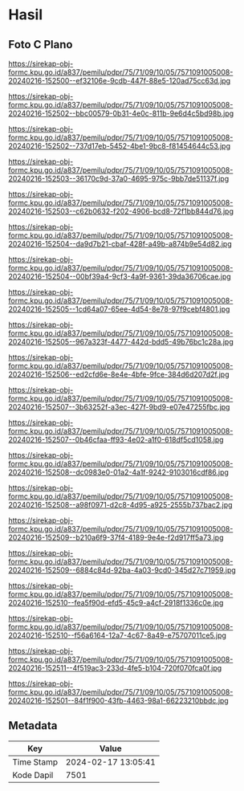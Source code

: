 # Hasil

## Foto C Plano

https://sirekap-obj-formc.kpu.go.id/a837/pemilu/pdpr/75/71/09/10/05/7571091005008-20240216-152500--ef32106e-9cdb-447f-88e5-120ad75cc63d.jpg

https://sirekap-obj-formc.kpu.go.id/a837/pemilu/pdpr/75/71/09/10/05/7571091005008-20240216-152502--bbc00579-0b31-4e0c-811b-9e6d4c5bd98b.jpg

https://sirekap-obj-formc.kpu.go.id/a837/pemilu/pdpr/75/71/09/10/05/7571091005008-20240216-152502--737d17eb-5452-4be1-9bc8-f81454644c53.jpg

https://sirekap-obj-formc.kpu.go.id/a837/pemilu/pdpr/75/71/09/10/05/7571091005008-20240216-152503--36170c9d-37a0-4695-975c-9bb7de51137f.jpg

https://sirekap-obj-formc.kpu.go.id/a837/pemilu/pdpr/75/71/09/10/05/7571091005008-20240216-152503--c62b0632-f202-4906-bcd8-72f1bb844d76.jpg

https://sirekap-obj-formc.kpu.go.id/a837/pemilu/pdpr/75/71/09/10/05/7571091005008-20240216-152504--da9d7b21-cbaf-428f-a49b-a874b9e54d82.jpg

https://sirekap-obj-formc.kpu.go.id/a837/pemilu/pdpr/75/71/09/10/05/7571091005008-20240216-152504--00bf39a4-9cf3-4a9f-9361-39da36706cae.jpg

https://sirekap-obj-formc.kpu.go.id/a837/pemilu/pdpr/75/71/09/10/05/7571091005008-20240216-152505--1cd64a07-65ee-4d54-8e78-97f9cebf4801.jpg

https://sirekap-obj-formc.kpu.go.id/a837/pemilu/pdpr/75/71/09/10/05/7571091005008-20240216-152505--967a323f-4477-442d-bdd5-49b76bc1c28a.jpg

https://sirekap-obj-formc.kpu.go.id/a837/pemilu/pdpr/75/71/09/10/05/7571091005008-20240216-152506--ed2cfd6e-8e4e-4bfe-9fce-384d6d207d2f.jpg

https://sirekap-obj-formc.kpu.go.id/a837/pemilu/pdpr/75/71/09/10/05/7571091005008-20240216-152507--3b63252f-a3ec-427f-9bd9-e07e47255fbc.jpg

https://sirekap-obj-formc.kpu.go.id/a837/pemilu/pdpr/75/71/09/10/05/7571091005008-20240216-152507--0b46cfaa-ff93-4e02-a1f0-618df5cd1058.jpg

https://sirekap-obj-formc.kpu.go.id/a837/pemilu/pdpr/75/71/09/10/05/7571091005008-20240216-152508--dc0983e0-01a2-4a1f-9242-9103016cdf86.jpg

https://sirekap-obj-formc.kpu.go.id/a837/pemilu/pdpr/75/71/09/10/05/7571091005008-20240216-152508--a98f0971-d2c8-4d95-a925-2555b737bac2.jpg

https://sirekap-obj-formc.kpu.go.id/a837/pemilu/pdpr/75/71/09/10/05/7571091005008-20240216-152509--b210a6f9-37f4-4189-9e4e-f2d917ff5a73.jpg

https://sirekap-obj-formc.kpu.go.id/a837/pemilu/pdpr/75/71/09/10/05/7571091005008-20240216-152509--6884c84d-92ba-4a03-9cd0-345d27c71959.jpg

https://sirekap-obj-formc.kpu.go.id/a837/pemilu/pdpr/75/71/09/10/05/7571091005008-20240216-152510--fea5f90d-efd5-45c9-a4cf-2918f1336c0e.jpg

https://sirekap-obj-formc.kpu.go.id/a837/pemilu/pdpr/75/71/09/10/05/7571091005008-20240216-152510--f56a6164-12a7-4c67-8a49-e75707011ce5.jpg

https://sirekap-obj-formc.kpu.go.id/a837/pemilu/pdpr/75/71/09/10/05/7571091005008-20240216-152511--4f519ac3-233d-4fe5-b104-720f070fca0f.jpg

https://sirekap-obj-formc.kpu.go.id/a837/pemilu/pdpr/75/71/09/10/05/7571091005008-20240216-152501--84f1f900-43fb-4463-98a1-66223210bbdc.jpg


## Metadata

| Key        | Value               |
| ---------- | ------------------- |
| Time Stamp | 2024-02-17 13:05:41 |
| Kode Dapil | 7501                |



